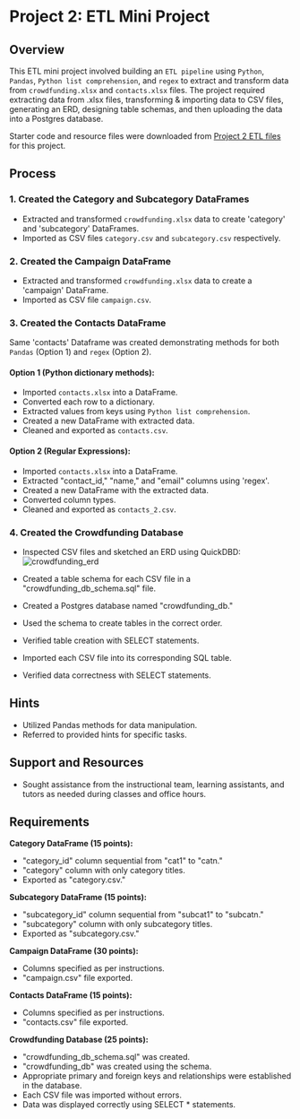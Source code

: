 # Project 2: ETL Mini Project

## Overview

This ETL mini project involved building an `ETL pipeline` using `Python`, `Pandas`, `Python list comprehension`, and `regex` to extract and transform data from `crowdfunding.xlsx` and `contacts.xlsx` files. The project required extracting data from .xlsx files, transforming & importing data to CSV files, generating an ERD, designing table schemas, and then uploading the data into a Postgres database.

Starter code and resource files were downloaded from [Project 2 ETL files](#) for this project.

## Process

### 1. Created the Category and Subcategory DataFrames

- Extracted and transformed `crowdfunding.xlsx` data to create 'category' and 'subcategory' DataFrames.
- Imported as CSV files `category.csv` and `subcategory.csv` respectively.

### 2. Created the Campaign DataFrame

- Extracted and transformed `crowdfunding.xlsx` data to create a 'campaign' DataFrame.
- Imported as CSV file `campaign.csv`.

### 3. Created the Contacts DataFrame

Same 'contacts' Dataframe was created demonstrating methods for both `Pandas` (Option 1) and `regex` (Option 2).

#### Option 1 (Python dictionary methods):

- Imported `contacts.xlsx` into a DataFrame.
- Converted each row to a dictionary.
- Extracted values from keys using `Python list comprehension`.
- Created a new DataFrame with extracted data.
- Cleaned and exported as `contacts.csv`.

#### Option 2 (Regular Expressions):

  - Imported `contacts.xlsx` into a DataFrame.
  - Extracted "contact_id," "name," and "email" columns using 'regex'.
  - Created a new DataFrame with the extracted data.
  - Converted column types.
  - Cleaned and exported as `contacts_2.csv`.

### 4. Created the Crowdfunding Database

- Inspected CSV files and sketched an ERD using QuickDBD:
![crowdfunding_erd](https://github.com/imnana18/Crowdfunding_ETL/assets/147445115/38f8e9df-da82-4020-addd-50ab89faa59c)

- Created a table schema for each CSV file in a "crowdfunding_db_schema.sql" file.
- Created a Postgres database named "crowdfunding_db."
- Used the schema to create tables in the correct order.
- Verified table creation with SELECT statements.
- Imported each CSV file into its corresponding SQL table.
- Verified data correctness with SELECT statements.

## Hints

- Utilized Pandas methods for data manipulation.
- Referred to provided hints for specific tasks.

## Support and Resources

- Sought assistance from the instructional team, learning assistants, and tutors as needed during classes and office hours.

## Requirements

**Category DataFrame (15 points):**
- "category_id" column sequential from "cat1" to "catn."
- "category" column with only category titles.
- Exported as "category.csv."

**Subcategory DataFrame (15 points):**
- "subcategory_id" column sequential from "subcat1" to "subcatn."
- "subcategory" column with only subcategory titles.
- Exported as "subcategory.csv."

**Campaign DataFrame (30 points):**
- Columns specified as per instructions.
- "campaign.csv" file exported.

**Contacts DataFrame (15 points):**
- Columns specified as per instructions.
- "contacts.csv" file exported.

**Crowdfunding Database (25 points):**
- "crowdfunding_db_schema.sql" was created.
- "crowdfunding_db" was created using the schema.
- Appropriate primary and foreign keys and relationships were established in the database.
- Each CSV file was imported without errors.
- Data was displayed correctly using SELECT * statements.
